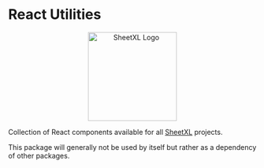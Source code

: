 # React Utilities

<p align="center">
  <a href="https://www.sheetxl.com" target="_blank">
    <img src="https://www.sheetxl.com/logo-text.svg" alt="SheetXL Logo" width="180" />
  </a>
</p>

Collection of React components available for all [SheetXL](https://www.sheetxl.com) projects.

This package will generally not be used by itself but rather as a dependency of other packages.
